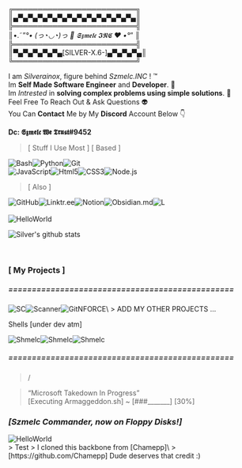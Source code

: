 ╔═════════════════════════╗\
║▄▀▄▀▄▀▄▀▄▀▄▀▄▀▄▀▄▀▄▀▄▀▄▀▄║\
╠═════════════════════════╣\
║•.˜”*°• (っ◔◡◔)っ 💾 𝕾𝖟𝖒𝖊𝖑𝖈 𝕴𝕹𝕮 ♥ •°*”       ║\
╠═════════════════════════╣\
║▀▄▀▄▀▄▀▄▀▄[SILVER-X.6-]▄▀▄▀▄▀▄║\
╚═════════════════════════╝

I am *Silverainox*, figure behind *Szmelc.INC* ! :tm: <br>
Im **Self Made Software Engineer** and **Developer**. :disguised_face:   <br>
Im *Intrested* in **solving complex problems using simple solutions**. :thinking:  <br>
Feel Free To Reach Out & Ask Questions :alien: <br>
You Can **Contact** Me by My **Discord** Account Below :point_down: <br>

**Dc: 𝕾𝖟𝖒𝖊𝖑𝖈 𝖂𝖊 𝕿𝖗𝖚𝖘𝖙#9452**

> [ Stuff I Use Most ]
> [ Based ]
<div style="display: flex;">
  <img alt="Bash" src="https://img.shields.io/badge/bash%20-%2320232a.svg?&style=for-the-badge&logo=gnubash&logoColor=white"/>
  <img alt="Python" src="https://img.shields.io/badge/python%20-%2314354C.svg?&style=for-the-badge&logo=python&logoColor=white"/>
  <img alt="Git" src="https://img.shields.io/badge/git%20-%23F05033.svg?&style=for-the-badge&logo=git&logoColor=white"/>
</div>

<div style="display: flex;">  
  <img alt="JavaScript" src="https://img.shields.io/badge/javascript%20-%23323330.svg?&style=for-the-badge&logo=javascript&logoColor=%23F7DF1E"/>
  <img alt="Html5" src="https://img.shields.io/badge/html5-%23E34F26.svg?style=for-the-badge&logo=html5&logoColor=white"/>
  <img alt="CSS3" src="https://img.shields.io/badge/css3-%231572B6.svg?style=for-the-badge&logo=css3&logoColor=white"/>
  <img alt="Node.js" src="https://img.shields.io/badge/node.js-6DA55F?style=for-the-badge&logo=node.js&logoColor=white"/>
</div>

> [ Also ]

<div style="display: flex;"> 
<img alt="GitHub" src="https://img.shields.io/badge/github-black.svg?style=for-the-badge&logo=github&logoColor=white"/>
<img alt="Linktr.ee" src="https://img.shields.io/badge/linktree-black?style=for-the-badge&logo=linktree&logoColor=darkgreen"/>
<img alt="Notion" src="https://img.shields.io/badge/Notion-%23000000.svg?style=for-the-badge&logo=notion&logoColor=white"/>
<img alt="Obsidian.md" src="https://img.shields.io/badge/Obsidian-black.svg?style=for-the-badge&logo=obsidian&logoColor=%23483699&"/>
<img alt="L" src=""/>
</div>

<br>

<div style="display: flex;">
     <img alt="HelloWorld" src="https://i.imgur.com/pclojHZ.png?&style=for-the-badge&logo=gnubash&logoColor=white"/>
</div>

![Silver's github stats](https://github-readme-stats.vercel.app/api?username=serainox420&show_icons=true&theme=gotham) <br>

<br>

### [ My Projects ]
##### ================================================

<div style="display: flex;">

  <img alt="SC" src="https://img.shields.io/badge/Szmelc_Commander%20-%2320232a.svg?&style=for-the-badge&logo=gnubash&logoColor=white"/>
  <img alt="Scanner" src="https://img.shields.io/badge/Server_scanner%20-%2320232a.svg?&style=for-the-badge&logo=python&logoColor=white"/>
  <img alt="GitNFORCE" src="https://img.shields.io/badge/Git_NForce%20-%2320232a.svg?&style=for-the-badge&logo=git&logoColor=white"/>\
  > ADD MY OTHER PROJECTS ...
</div>

Shells [under dev atm]
<div style="display: flex;">
  <img alt="Shmelc" src="https://img.shields.io/badge/shmelc%20-%2320232a.svg?&style=for-the-badge&logo=awesomelists&logoColor=white"/>
  <img alt="Shmelc" src="https://img.shields.io/badge/bashton%20-%2320232a.svg?&style=for-the-badge&logo=hyper&logoColor=white"/>
  <img alt="Shmelc" src="https://img.shields.io/badge/ghost.sh%20-%2320232a.svg?&style=for-the-badge&logo=ghostery&logoColor=white"/>
</div>

##### ================================================

> /

> “Microsoft Takedown In Progress”\
> [Executing Armaggeddon.sh] ~ [###_______] [30%]


### *[Szmelc Commander, now on Floppy Disks!]*

<div style="display: flex;">
     <img alt="HelloWorld" src="https://i.imgur.com/onFv25U.png?&style=for-the-badge&logo=gnubash&logoColor=white"/>

</div>
> Test
> I cloned this backbone from [Chamepp]\
> [https://github.com/Chamepp]
Dude deserves that credit :)
<br>

